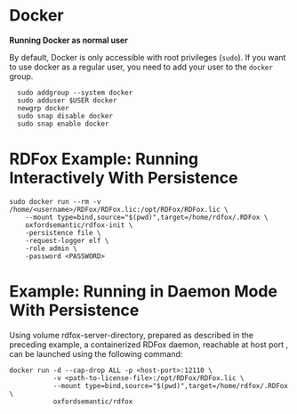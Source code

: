# Docker
**Running Docker as normal user**
  
  By default, Docker is only accessible with root privileges (`sudo`). If you want to use docker as
  a regular user, you need to add your user to the `docker` group.
  
      sudo addgroup --system docker
      sudo adduser $USER docker
      newgrp docker
      sudo snap disable docker
      sudo snap enable docker
  

# RDFox Example: Running Interactively With Persistence


    sudo docker run --rm -v /home/<username>/RDFox/RDFox.lic:/opt/RDFox/RDFox.lic \
        --mount type=bind,source="$(pwd)",target=/home/rdfox/.RDFox \
        oxfordsemantic/rdfox-init \
        -persistence file \
        -request-logger elf \
        -role admin \
        -password <PASSWORD>
    


# Example: Running in Daemon Mode With Persistence

Using volume rdfox-server-directory, prepared as described in the preceding example, a containerized RDFox daemon, reachable at host port <host-port>, can be launched using the following command:

    docker run -d --cap-drop ALL -p <host-port>:12110 \
               -v <path-to-license-file>:/opt/RDFox/RDFox.lic \
               --mount type=bind,source="$(pwd)",target=/home/rdfox/.RDFox \
               oxfordsemantic/rdfox
    
